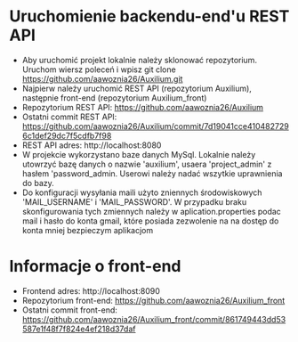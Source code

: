 # Uruchomienie backendu-end'u REST API
- Aby uruchomić projekt lokalnie należy sklonować repozytorium. 
Uruchom wiersz poleceń i wpisz git clone https://github.com/aawoznia26/Auxilium.git
- Najpierw należy uruchomić REST API (repozytorium Auxilium), następnie front-end (repozytorium Auxilium_front)
- Repozytorium REST API: https://github.com/aawoznia26/Auxilium
- Ostatni commit REST API: https://github.com/aawoznia26/Auxilium/commit/7d19041cce4104827296c1def29dc7f5cdfb7f98
- REST API adres: http://localhost:8080
- W projekcie wykorzystano baze danych MySql. Lokalnie należy utowrzyć bazę danych o nazwie 'auxilium', usaera 'project_admin' z hasłem 'password_admin. Userowi należy nadać wszytkie uprawnienia do bazy.
- Do konfiguracji wysyłania maili użyto zniennych środowiskowych 'MAIL_USERNAME' i 'MAIL_PASSWORD'. W przypadku braku skonfigurowania tych zmiennych należy w aplication.properties podac mail i hasło do konta gmail, które posiada zezwolenie na na dostęp do konta mniej bezpieczym aplikacjom


# Informacje o front-end 
- Frontend adres: http://localhost:8090
- Repozytorium front-end: https://github.com/aawoznia26/Auxilium_front
- Ostatni commit front-end: https://github.com/aawoznia26/Auxilium_front/commit/861749443dd53587e1f48f7f824e4ef218d37daf
